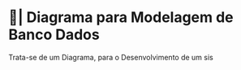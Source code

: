 # 🎲| Diagrama para Modelagem de Banco Dados

  Trata-se de um Diagrama, para o Desenvolvimento de um sis
 
